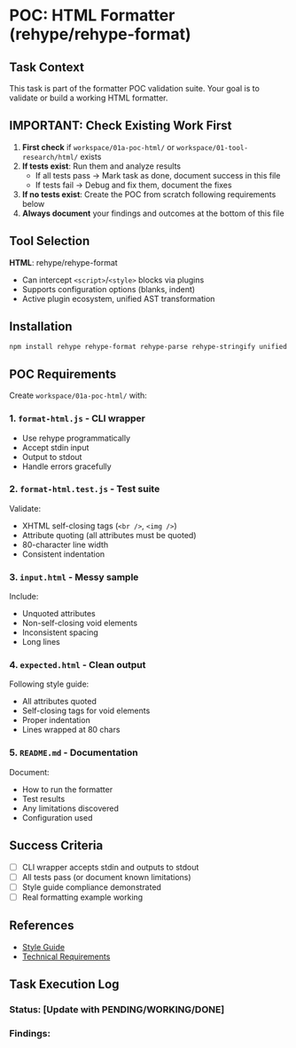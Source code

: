 # POC: HTML Formatter (rehype/rehype-format)

## Task Context
This task is part of the formatter POC validation suite. Your goal is to validate or build a working HTML formatter.

## IMPORTANT: Check Existing Work First
1. **First check** if `workspace/01a-poc-html/` or `workspace/01-tool-research/html/` exists
2. **If tests exist**: Run them and analyze results
   - If all tests pass → Mark task as done, document success in this file
   - If tests fail → Debug and fix them, document the fixes
3. **If no tests exist**: Create the POC from scratch following requirements below
4. **Always document** your findings and outcomes at the bottom of this file

## Tool Selection
**HTML**: rehype/rehype-format
- Can intercept `<script>`/`<style>` blocks via plugins
- Supports configuration options (blanks, indent)
- Active plugin ecosystem, unified AST transformation

## Installation
`npm install rehype rehype-format rehype-parse rehype-stringify unified`

## POC Requirements

Create `workspace/01a-poc-html/` with:

### 1. `format-html.js` - CLI wrapper
- Use rehype programmatically
- Accept stdin input
- Output to stdout
- Handle errors gracefully

### 2. `format-html.test.js` - Test suite
Validate:
- XHTML self-closing tags (`<br />`, `<img />`)
- Attribute quoting (all attributes must be quoted)
- 80-character line width
- Consistent indentation

### 3. `input.html` - Messy sample
Include:
- Unquoted attributes
- Non-self-closing void elements
- Inconsistent spacing
- Long lines

### 4. `expected.html` - Clean output
Following style guide:
- All attributes quoted
- Self-closing tags for void elements
- Proper indentation
- Lines wrapped at 80 chars

### 5. `README.md` - Documentation
Document:
- How to run the formatter
- Test results
- Any limitations discovered
- Configuration used

## Success Criteria
- [ ] CLI wrapper accepts stdin and outputs to stdout
- [ ] All tests pass (or document known limitations)
- [ ] Style guide compliance demonstrated
- [ ] Real formatting example working

## References
- [Style Guide](../../STYLE_GUIDE.md)
- [Technical Requirements](../technical-requirements.md)

## Task Execution Log
<!-- Document your findings below this line -->
### Status: [Update with PENDING/WORKING/DONE]
### Findings:
<!-- Add your analysis, test results, and any fixes made here -->